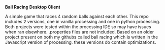 **Ball Racing Desktop Client**

A simple game that races 4 random balls against each other. 
This repo includes 2 versions, one in vanilla processing and one in python processing.
Both projects were tested within the processing IDE so may have issues when ran elsewhere.
.properties files are not included. Based on an older project present on both my githubs called ball racing which is 
written in the Javascript version of processing. these versions do contain optimizations.
